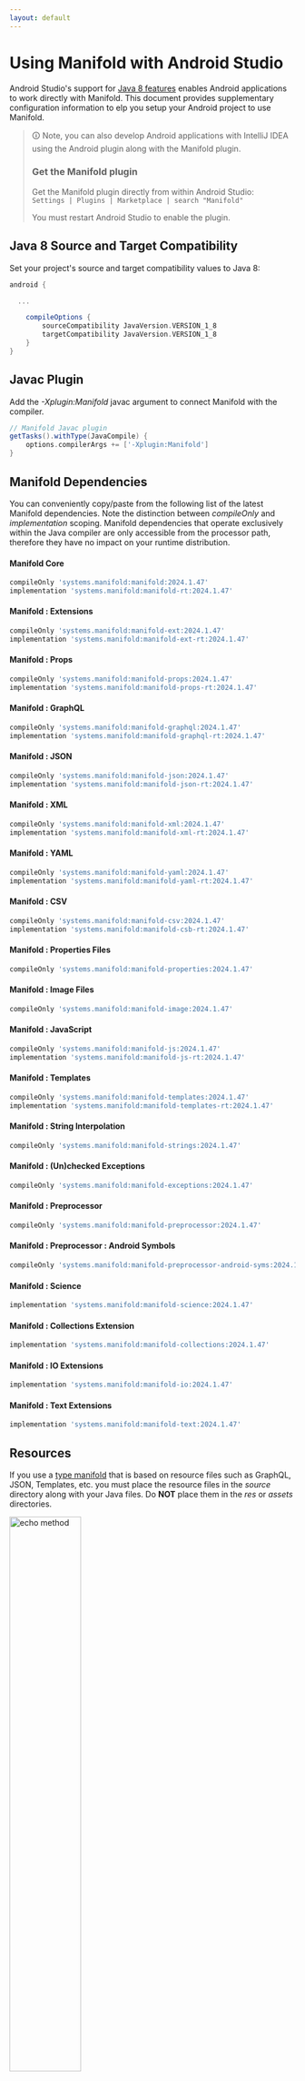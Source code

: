 ```yaml
---
layout: default
---
```


# Using Manifold with Android Studio

Android Studio's support for [Java 8 features](https://developer.android.com/studio/write/java8-support.html) enables
Android applications to work directly with Manifold. This document provides supplementary configuration information to
elp you setup your Android project to use Manifold.

>🛈 Note, you can also develop Android applications with IntelliJ IDEA using the Android plugin along with the Manifold
>plugin. 
>
>### Get the Manifold plugin
>Get the Manifold plugin directly from within Android Studio:
><br>
>`Settings | Plugins | Marketplace | search "Manifold"`
><br>
> 
>You must restart Android Studio to enable the plugin. 
 
## Java 8 Source and Target Compatibility 
Set your project's source and target compatibility values to Java 8:

```groovy
android {

  ...

    compileOptions {
        sourceCompatibility JavaVersion.VERSION_1_8
        targetCompatibility JavaVersion.VERSION_1_8
    }
}
```

## Javac Plugin
Add the *-Xplugin:Manifold* javac argument to connect Manifold with the compiler.

```groovy
// Manifold Javac plugin
getTasks().withType(JavaCompile) {
    options.compilerArgs += ['-Xplugin:Manifold']
}
```    

## Manifold Dependencies
You can conveniently copy/paste from the following list of the latest Manifold dependencies. Note the distinction
between *compileOnly* and *implementation* scoping. Manifold dependencies that operate exclusively within the
Java compiler are only accessible from the processor path, therefore they have no impact on your runtime distribution.

#### Manifold Core
```groovy
compileOnly 'systems.manifold:manifold:2024.1.47'
implementation 'systems.manifold:manifold-rt:2024.1.47'
```
#### Manifold : Extensions
```groovy
compileOnly 'systems.manifold:manifold-ext:2024.1.47'
implementation 'systems.manifold:manifold-ext-rt:2024.1.47'
```
#### Manifold : Props
```groovy
compileOnly 'systems.manifold:manifold-props:2024.1.47'
implementation 'systems.manifold:manifold-props-rt:2024.1.47'
```
#### Manifold : GraphQL
```groovy
compileOnly 'systems.manifold:manifold-graphql:2024.1.47'
implementation 'systems.manifold:manifold-graphql-rt:2024.1.47'
```
#### Manifold : JSON
```groovy
compileOnly 'systems.manifold:manifold-json:2024.1.47'
implementation 'systems.manifold:manifold-json-rt:2024.1.47'
```
#### Manifold : XML
```groovy
compileOnly 'systems.manifold:manifold-xml:2024.1.47'
implementation 'systems.manifold:manifold-xml-rt:2024.1.47'
```
#### Manifold : YAML
```groovy
compileOnly 'systems.manifold:manifold-yaml:2024.1.47'
implementation 'systems.manifold:manifold-yaml-rt:2024.1.47'
```
#### Manifold : CSV
```groovy
compileOnly 'systems.manifold:manifold-csv:2024.1.47'
implementation 'systems.manifold:manifold-csb-rt:2024.1.47'
```
#### Manifold : Properties Files
```groovy
compileOnly 'systems.manifold:manifold-properties:2024.1.47'
```
#### Manifold : Image Files
```groovy
compileOnly 'systems.manifold:manifold-image:2024.1.47'
```
#### Manifold : JavaScript
```groovy
compileOnly 'systems.manifold:manifold-js:2024.1.47'
implementation 'systems.manifold:manifold-js-rt:2024.1.47'
```
#### Manifold : Templates
```groovy
compileOnly 'systems.manifold:manifold-templates:2024.1.47'
implementation 'systems.manifold:manifold-templates-rt:2024.1.47'
```
#### Manifold : String Interpolation
```groovy
compileOnly 'systems.manifold:manifold-strings:2024.1.47'
```
#### Manifold : (Un)checked Exceptions
```groovy
compileOnly 'systems.manifold:manifold-exceptions:2024.1.47'
```
#### Manifold : Preprocessor
```groovy
compileOnly 'systems.manifold:manifold-preprocessor:2024.1.47'
```
#### Manifold : Preprocessor : Android Symbols
```groovy
compileOnly 'systems.manifold:manifold-preprocessor-android-syms:2024.1.47'
```
#### Manifold : Science
```groovy
implementation 'systems.manifold:manifold-science:2024.1.47'
```
#### Manifold : Collections Extension
```groovy
implementation 'systems.manifold:manifold-collections:2024.1.47'
```
#### Manifold : IO Extensions
```groovy
implementation 'systems.manifold:manifold-io:2024.1.47'
```
#### Manifold : Text Extensions
```groovy
implementation 'systems.manifold:manifold-text:2024.1.47'
```

## Resources

If you use a [type manifold](https://github.com/manifold-systems/manifold/tree/master/manifold-core-parent/manifold#the-big-picture)
that is based on resource files such as GraphQL, JSON, Templates, etc. you must place the resource files in the 
*source* directory along with your Java files.  Do **NOT** place them in the *res* or *assets* directories.
 
<p><img src="http://manifold.systems/images/android_resources.png" alt="echo method" width="50%" height="50%"/></p> 

## Preprocessor and build variant symbols

If you use the [preprocessor](https://github.com/manifold-systems/manifold/tree/master/manifold-deps-parent/manifold-preprocessor),
you can directly reference Android build variant symbols with the [manifold-preprocessor-android-syms](https://github.com/manifold-systems/manifold/tree/master/manifold-deps-parent/manifold-preprocessor-android-syms)
dependency.
```java
#if FLAVOR == "paid"
  @Override
  public void specialMethod(Foo foo) {
  ...
  }
#endif
```
build.gradle
```groovy
dependencies {
    ...
    compileOnly 'systems.manifold:manifold-preprocessor:2024.1.47'
    compileOnly 'systems.manifold:manifold-preprocessor-android-syms:2024.1.47'
}
```